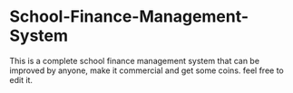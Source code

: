 # School-Finance-Management-System
This is a complete school finance management system that can be improved by anyone, make it commercial and get some coins.
feel free to edit it.
